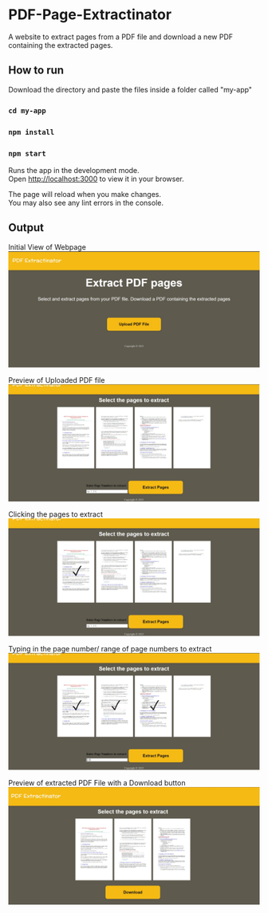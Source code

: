 # PDF-Page-Extractinator
A website to extract pages from a PDF file and download a new PDF containing the extracted pages.

## How to run

Download the directory and paste the files inside a folder called "my-app"

### `cd my-app`
### `npm install`
### `npm start`

Runs the app in the development mode.\
Open [http://localhost:3000](http://localhost:3000) to view it in your browser.

The page will reload when you make changes.\
You may also see any lint errors in the console.

## Output
Initial View of Webpage
![Output Image](/Output/1.jpg "Output 1")

Preview of Uploaded PDF file
![Output Image](/Output/2.jpg "Output 2")

Clicking the pages to extract
![Output Image](/Output/3.jpg "Output 3")

Typing in the page number/ range of page numbers to extract
![Output Image](/Output/4.jpg "Output 4")

Preview of extracted PDF File with a Download button
![Output Image](/Output/5.jpg "Output 5")

